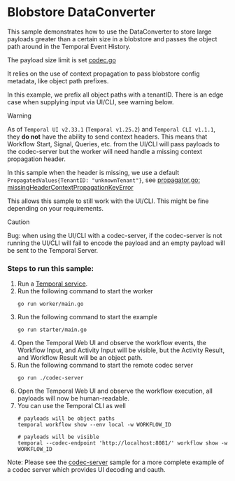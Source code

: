 # Blobstore DataConverter
This sample demonstrates how to use the DataConverter to store large payloads greater than a certain size 
in a blobstore and passes the object path around in the Temporal Event History.

The payload size limit is set [codec.go](./codec.go#L20)

It relies on the use of context propagation to pass blobstore config metadata, like object path prefixes.

In this example, we prefix all object paths with a tenantID. There is an edge case when supplying input via UI/CLI, see warning below.

> [!WARNING]
> As of `Temporal UI v2.33.1` (`Temporal v1.25.2`) and `Temporal CLI v1.1.1`, they **do not** have the ability to send context headers.
> This means that Workflow Start, Signal, Queries, etc. from the UI/CLI will pass payloads to the codec-server but the 
> worker will need handle a missing context propagation header.
> 
> In this sample when the header is missing, we use a default  `PropagatedValues{TenantID: "unknownTenant"}`, see [propagator.go: missingHeaderContextPropagationKeyError](./propagator.go#L66)
> 
> This allows this sample to still work with the UI/CLI. This might be fine depending on your requirements. 

> [!CAUTION]
> Bug: when using the UI/CLI with a codec-server, if the codec-server is not running
> the UI/CLI will fail to encode the payload and an empty payload will be sent to the Temporal Server.


### Steps to run this sample:
1. Run a [Temporal service](https://github.com/temporalio/samples-go/tree/main/#how-to-use).
2. Run the following command to start the worker
    ```
    go run worker/main.go
    ```
3. Run the following command to start the example
    ```
    go run starter/main.go
    ```
4. Open the Temporal Web UI and observe the workflow events, the Workflow Input, and Activity Input will be visible,
   but the Activity Result, and Workflow Result will be an object path.
5. Run the following command to start the remote codec server
    ```
    go run ./codec-server
    ```
6. Open the Temporal Web UI and observe the workflow execution, all payloads will now be human-readable.
7. You can use the Temporal CLI as well
    ```
    # payloads will be object paths
    temporal workflow show --env local -w WORKFLOW_ID

    # payloads will be visible
    temporal --codec-endpoint 'http://localhost:8081/' workflow show -w WORKFLOW_ID
    ``````

Note: Please see the [codec-server](../codec-server/) sample for a more complete example of a codec server which provides UI decoding and oauth.
